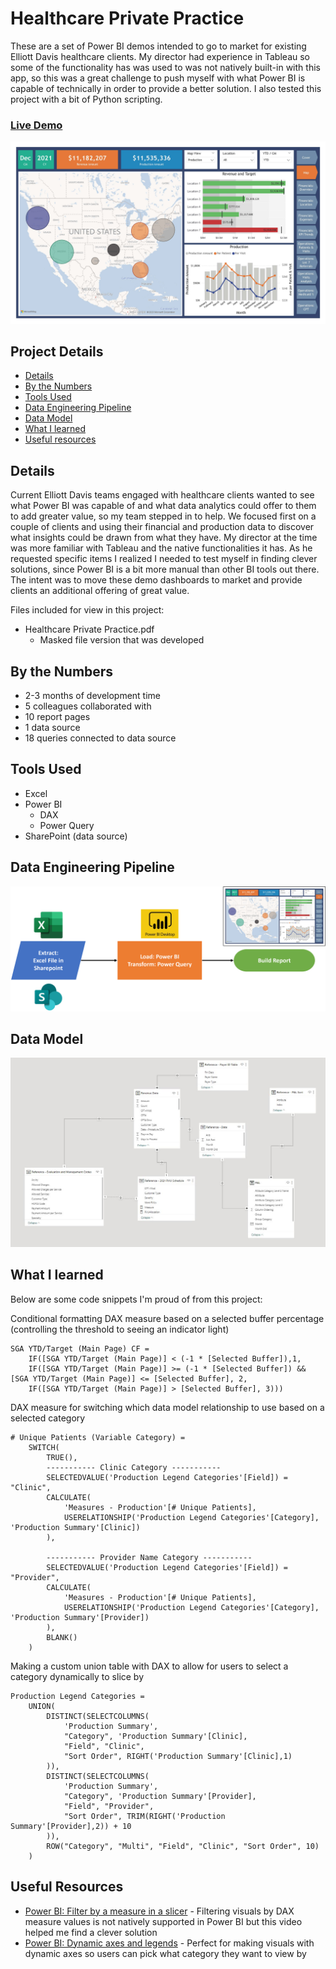 # Healthcare Private Practice

These are a set of Power BI demos intended to go to market for existing Elliott Davis healthcare clients. My director had experience in Tableau so some of the functionality has was used to was not natively built-in with this app, so this was a great challenge to push myself with what Power BI is capable of technically in order to provide a better solution. I also tested this project with a bit of Python scripting.

### [Live Demo](https://app.powerbi.com/view?r=eyJrIjoiNDkwYjZlMGQtNmM3MS00YWJjLThjNGEtMGY0MzBjNmI1NGIwIiwidCI6ImY3N2E4MGM5LTY5MTAtNGJkYy1iNjFiLTgxNzA2NmQ1NmI0NiIsImMiOjJ9)

!["Report"](./Healthcare%20Private%20Practice.jpg)

## Project Details
- [Details](#details)
- [By the Numbers](#by-the-numbers)
- [Tools Used](#tools-used)
- [Data Engineering Pipeline](#data-engineering-pipeline)
- [Data Model](#data-model)
- [What I learned](#what-i-learned)
- [Useful resources](#useful-resources)

## Details

Current Elliott Davis teams engaged with healthcare clients wanted to see what Power BI was capable of and what data analytics could offer to them to add greater value, so my team stepped in to help. We focused first on a couple of clients and using their financial and production data to discover what insights could be drawn from what they have. My director at the time was more familiar with Tableau and the native functionalities it has. As he requested specific items I realized I needed to test myself in finding clever solutions, since Power BI is a bit more manual than other BI tools out there. The intent was to move these demo dashboards to market and provide clients an additional offering of great value.

Files included for view in this project:
- Healthcare Private Practice.pdf
  - Masked file version that was developed

## By the Numbers

- 2-3 months of development time
- 5 colleagues collaborated with
- 10 report pages
- 1 data source
- 18 queries connected to data source

## Tools Used

- Excel
- Power BI
  - DAX
  - Power Query
- SharePoint (data source)

## Data Engineering Pipeline

!["Pipeline"](./Healthcare%20Private%20Practice%20Pipeline.png)

## Data Model

!["Data Model"](./Healthcare%20Private%20Practice%20Data%20Model.JPG)

## What I learned

Below are some code snippets I'm proud of from this project:

Conditional formatting DAX measure based on a selected buffer percentage (controlling the threshold to seeing an indicator light)
```DAX
SGA YTD/Target (Main Page) CF = 
    IF([SGA YTD/Target (Main Page)] < (-1 * [Selected Buffer]),1,
    IF([SGA YTD/Target (Main Page)] >= (-1 * [Selected Buffer]) && [SGA YTD/Target (Main Page)] <= [Selected Buffer], 2,
    IF([SGA YTD/Target (Main Page)] > [Selected Buffer], 3)))
```

DAX measure for switching which data model relationship to use based on a selected category
```DAX
# Unique Patients (Variable Category) = 
    SWITCH(
        TRUE(),
        ----------- Clinic Category -----------
        SELECTEDVALUE('Production Legend Categories'[Field]) = "Clinic",
        CALCULATE(
            'Measures - Production'[# Unique Patients],
            USERELATIONSHIP('Production Legend Categories'[Category], 'Production Summary'[Clinic])
        ),

        ----------- Provider Name Category -----------
        SELECTEDVALUE('Production Legend Categories'[Field]) = "Provider",
        CALCULATE(
            'Measures - Production'[# Unique Patients],
            USERELATIONSHIP('Production Legend Categories'[Category], 'Production Summary'[Provider])
        ),
        BLANK()
    )
```

Making a custom union table with DAX to allow for users to select a category dynamically to slice by
```DAX
Production Legend Categories = 
    UNION(
        DISTINCT(SELECTCOLUMNS(
            'Production Summary',
            "Category", 'Production Summary'[Clinic],
            "Field", "Clinic",
            "Sort Order", RIGHT('Production Summary'[Clinic],1)
        )),
        DISTINCT(SELECTCOLUMNS(
            'Production Summary',
            "Category", 'Production Summary'[Provider],
            "Field", "Provider",
            "Sort Order", TRIM(RIGHT('Production Summary'[Provider],2)) + 10
        )),
        ROW("Category", "Multi", "Field", "Clinic", "Sort Order", 10)
    )
```

## Useful Resources

- [Power BI: Filter by a measure in a slicer](https://www.youtube.com/watch?v=AZAL-QPn5Zc) - Filtering visuals by DAX measure values is not natively supported in Power BI but this video helped me find a clever solution
- [Power BI: Dynamic axes and legends](https://www.youtube.com/watch?v=8e8a3o1w51M) - Perfect for making visuals with dynamic axes so users can pick what category they want to view by